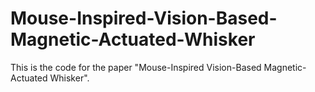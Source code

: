 # Mouse-Inspired-Vision-Based-Magnetic-Actuated-Whisker
This is the code for the paper "Mouse-Inspired Vision-Based Magnetic-Actuated Whisker".
